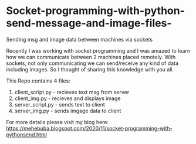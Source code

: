 # Socket-programming-with-python-send-message-and-image-files-
Sending msg and image data between machines via sockets

Recently I was working with socket programming and I was amazed to learn how we can communicate between 2 machines placed remotely. With sockets, not only communicating we can send/receive any kind of data including images. So I thought of sharing this knowledge with you all. 

This Repo contains 4 files:
1. client_script.py - recieves text msg from server
2. client_img.py -  recieves and displays image
3. server_script.py - sends text to client
4. server_img.py - sends imgage data to client

For more details please visit my blog here: https://mehebuba.blogspot.com/2020/11/socket-programming-with-pythonsend.html
